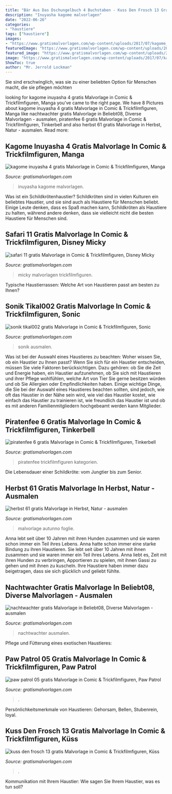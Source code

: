 ```yaml
---
title: "Bär Aus Das Dschungelbuch 4 Buchstaben - Kuss Den Frosch 13 Gratis Malvorlage In Comic &amp; Trickfilmfiguren, Küss"
description: "Inuyasha kagome malvorlagen"
date: "2022-06-26"
categories:
- "haustiere"
tags: ["haustiere"]
images:
- "https://www.gratismalvorlagen.com/wp-content/uploads/2017/07/kagome_inuyasha_4.JPG"
featuredImage: "https://www.gratismalvorlagen.com/wp-content/uploads/2017/07/safari_11.JPG"
featured_image: "https://www.gratismalvorlagen.com/wp-content/uploads/2017/07/sonik_tikal002.JPG"
image: "https://www.gratismalvorlagen.com/wp-content/uploads/2017/07/kagome_inuyasha_4.JPG"
ShowToc: true
author: "Mr. Jerrold Lockman"
---
```



Sie sind erschwinglich, was sie zu einer beliebten Option für Menschen macht, die sie pflegen möchten

	

		
looking for kagome inuyasha 4 gratis Malvorlage in Comic &amp; Trickfilmfiguren, Manga you've came to the right page. We have 8 Pictures about kagome inuyasha 4 gratis Malvorlage in Comic &amp; Trickfilmfiguren, Manga like nachtwachter gratis Malvorlage in Beliebt08, Diverse Malvorlagen - ausmalen, piratenfee 6 gratis Malvorlage in Comic &amp; Trickfilmfiguren, Tinkerbell and also herbst 61 gratis Malvorlage in Herbst, Natur - ausmalen. Read more:
		
    
## Kagome Inuyasha 4 Gratis Malvorlage In Comic &amp; Trickfilmfiguren, Manga

<img loading=lazy src="https://www.gratismalvorlagen.com/wp-content/uploads/2017/07/kagome_inuyasha_4.JPG" onerror="this.onerror=null;this.src='https://tse2.mm.bing.net/th?id=OIP.l-8YfT_TVJxOvNl6d4gjvgHaKQ&amp;pid=15.1';" alt="kagome inuyasha 4 gratis Malvorlage in Comic &amp; Trickfilmfiguren, Manga">

_Source: gratismalvorlagen.com_

>inuyasha kagome malvorlagen. 

	

Was ist ein Schildkrötenhaustier?
Schildkröten sind in vielen Kulturen ein beliebtes Haustier, und sie sind auch als Haustiere für Menschen beliebt. Einige Leute denken, dass es Spaß machen kann, Schildkröten als Haustiere zu halten, während andere denken, dass sie vielleicht nicht die besten Haustiere für Menschen sind.

    
## Safari 11 Gratis Malvorlage In Comic &amp; Trickfilmfiguren, Disney Micky

<img loading=lazy src="https://www.gratismalvorlagen.com/wp-content/uploads/2017/07/safari_11.JPG" onerror="this.onerror=null;this.src='https://tse2.mm.bing.net/th?id=OIP.-2umaVPxJKhQQg0dtvLtSgHaJ1&amp;pid=15.1';" alt="safari 11 gratis Malvorlage in Comic &amp; Trickfilmfiguren, Disney Micky">

_Source: gratismalvorlagen.com_

>micky malvorlagen trickfilmfiguren. 

	

Typische Haustierrassen: Welche Art von Haustieren passt am besten zu Ihnen?

    
## Sonik Tikal002 Gratis Malvorlage In Comic &amp; Trickfilmfiguren, Sonic

<img loading=lazy src="https://www.gratismalvorlagen.com/wp-content/uploads/2017/07/sonik_tikal002.JPG" onerror="this.onerror=null;this.src='https://tse4.mm.bing.net/th?id=OIP.nUeoYXsbxFBWFe2ud94z5AHaK-&amp;pid=15.1';" alt="sonik tikal002 gratis Malvorlage in Comic &amp; Trickfilmfiguren, Sonic">

_Source: gratismalvorlagen.com_

>sonik ausmalen. 

	

Was ist bei der Auswahl eines Haustieres zu beachten: Woher wissen Sie, ob ein Haustier zu Ihnen passt?
Wenn Sie sich für ein Haustier entscheiden, müssen Sie viele Faktoren berücksichtigen. Dazu gehören: ob Sie die Zeit und Energie haben, ein Haustier aufzunehmen, ob Sie sich mit Haustieren und ihrer Pflege wohlfühlen, welche Art von Tier Sie gerne besitzen würden und ob Sie Allergien oder Empfindlichkeiten haben. Einige wichtige Dinge, die Sie bei der Auswahl eines Haustieres beachten sollten, sind jedoch, wie oft das Haustier in der Nähe sein wird, wie viel das Haustier kostet, wie einfach das Haustier zu trainieren ist, wie freundlich das Haustier ist und ob es mit anderen Familienmitgliedern hochgebeamt werden kann Mitglieder.

    
## Piratenfee 6 Gratis Malvorlage In Comic &amp; Trickfilmfiguren, Tinkerbell

<img loading=lazy src="https://www.gratismalvorlagen.com/wp-content/uploads/2017/07/piratenfee_6.JPG" onerror="this.onerror=null;this.src='https://tse1.mm.bing.net/th?id=OIP.SXn6usom7QpGGOQvdlbY_wHaJ7&amp;pid=15.1';" alt="piratenfee 6 gratis Malvorlage in Comic &amp; Trickfilmfiguren, Tinkerbell">

_Source: gratismalvorlagen.com_

>piratenfee trickfilmfiguren kategorien. 

	

Die Lebensdauer einer Schildkröte: vom Jungtier bis zum Senior.

    
## Herbst 61 Gratis Malvorlage In Herbst, Natur - Ausmalen

<img loading=lazy src="https://www.gratismalvorlagen.com/wp-content/uploads/2017/07/herbst_61.JPG" onerror="this.onerror=null;this.src='https://tse2.mm.bing.net/th?id=OIP.pAKb9ldIlxjzyp975YTgHAHaKu&amp;pid=15.1';" alt="herbst 61 gratis Malvorlage in Herbst, Natur - ausmalen">

_Source: gratismalvorlagen.com_

>malvorlage autunno foglie. 

	

Anna lebt seit über 10 Jahren mit ihren Hunden zusammen und sie waren schon immer ein Teil ihres Lebens.
Anna hatte schon immer eine starke Bindung zu ihren Haustieren. Sie lebt seit über 10 Jahren mit ihnen zusammen und sie waren immer ein Teil ihres Lebens. Anna liebt es, Zeit mit ihren Hunden zu verbringen, Apportieren zu spielen, mit ihnen Gassi zu gehen und mit ihnen zu kuscheln. Ihre Haustiere haben immer dazu beigetragen, dass sie sich glücklich und geliebt fühlte.

    
## Nachtwachter Gratis Malvorlage In Beliebt08, Diverse Malvorlagen - Ausmalen

<img loading=lazy src="https://www.gratismalvorlagen.com/wp-content/uploads/2017/07/nachtwachter.JPG" onerror="this.onerror=null;this.src='https://tse4.mm.bing.net/th?id=OIP.Hj-j13uLzFWd23KEN6reLwHaLl&amp;pid=15.1';" alt="nachtwachter gratis Malvorlage in Beliebt08, Diverse Malvorlagen - ausmalen">

_Source: gratismalvorlagen.com_

>nachtwachter ausmalen. 

	

Pflege und Fütterung eines exotischen Haustieres:

    
## Paw Patrol 05 Gratis Malvorlage In Comic &amp; Trickfilmfiguren, Paw Patrol

<img loading=lazy src="https://www.gratismalvorlagen.com/wp-content/uploads/2017/07/paw_patrol_05.JPG" onerror="this.onerror=null;this.src='https://tse2.mm.bing.net/th?id=OIP.y1VsZZK9lOjkZcziVXmTZAHaJ8&amp;pid=15.1';" alt="paw patrol 05 gratis Malvorlage in Comic &amp; Trickfilmfiguren, Paw Patrol">

_Source: gratismalvorlagen.com_

>. 

	

Persönlichkeitsmerkmale von Haustieren: Gehorsam, Bellen, Stubenrein, loyal.

    
## Kuss Den Frosch 13 Gratis Malvorlage In Comic &amp; Trickfilmfiguren, Küss

<img loading=lazy src="https://www.gratismalvorlagen.com/wp-content/uploads/2017/07/kuss_den_frosch_13.JPG" onerror="this.onerror=null;this.src='https://tse1.mm.bing.net/th?id=OIP.wiksRUaO1QAkPXFaCb4XBQHaKt&amp;pid=15.1';" alt="kuss den frosch 13 gratis Malvorlage in Comic &amp; Trickfilmfiguren, Küss">

_Source: gratismalvorlagen.com_

>. 

	

Kommunikation mit Ihrem Haustier: Wie sagen Sie Ihrem Haustier, was es tun soll?

